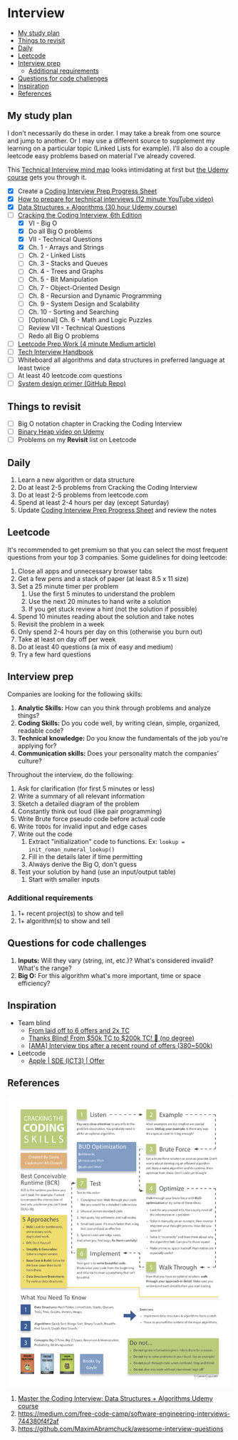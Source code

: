 # Interview

- [My study plan](#my-study-plan)
- [Things to revisit](#things-to-revisit)
- [Daily](#daily)
- [Leetcode](#leetcode)
- [Interview prep](#interview-prep)
  - [Additional requirements](#additional-requirements)
- [Questions for code challenges](#questions-for-code-challenges)
- [Inspiration](#inspiration)
- [References](#references)

## My study plan

I don't necessarily do these in order. I may take a break from one source and jump to another.
Or I may use a different source to supplement my learning on a particular topic 
(Linked Lists for example). I'll also do a couple leetcode easy problems based on material
I've already covered.

This [Technical Interview mind map](https://bit.ly/2lgDBmp) looks intimidating at first but
[the Udemy course](https://bit.ly/2PdJzmF) gets you through it.

- [x] Create a [Coding Interview Prep Progress Sheet](https://bit.ly/2L1efmY)
- [x] [How to prepare for technical interviews (12 minute YouTube video)](https://bit.ly/2ZmOJRd)
- [x] [Data Structures + Algorithms (30 hour Udemy course)](https://bit.ly/2PdJzmF)
- [ ] [Cracking the Coding Interview, 6th Edition](https://amzn.to/2Zp4h2Q)
    - [x] VI - Big O  
    - [x] Do all Big O problems 
    - [x] VII - Technical Questions
    - [x] Ch. 1 - Arrays and Strings
    - [ ] Ch. 2 - Linked Lists
    - [ ] Ch. 3 - Stacks and Queues
    - [ ] Ch. 4 - Trees and Graphs
    - [ ] Ch. 5 - Bit Manipulation
    - [ ] Ch. 7 - Object-Oriented Design
    - [ ] Ch. 8 - Recursion and Dynamic Programming
    - [ ] Ch. 9 - System Design and Scalability
    - [ ] Ch. 10 - Sorting and Searching
    - [ ] [Optional] Ch. 6 - Math and Logic Puzzles
    - [ ] Review VII - Technical Questions
    - [ ] Redo all Big O problems 
- [ ] [Leetcode Prep Work (4 minute Medium article)](https://bit.ly/2ZjAkBf)
- [ ] [Tech Interview Handbook](https://bit.ly/2jRp402)
- [ ] Whiteboard all algorithms and data structures in preferred language at least twice
- [ ] At least 40 leetcode.com questions
- [ ] [System design primer (GitHub Repo)](https://bit.ly/2m4X3Om)

## Things to revisit

- [ ] Big O notation chapter in Cracking the Coding Interview
- [ ] [Binary Heap video on Udemy](https://bit.ly/2ly9reI)
- [ ] Problems on my **Revisit** list on Leetcode

## Daily

1. Learn a new algorithm or data structure
1. Do at least 2-5 problems from Cracking the Coding Interview
1. Do at least 2-5 problems from leetcode.com
1. Spend at least 2-4 hours per day (except Saturday)
1. Update [Coding Interview Prep Progress Sheet](https://bit.ly/2L1efmY) and review the notes

## Leetcode

It's recommended to get premium so that you can select the most frequent 
questions from your top 3 companies. Some guidelines for doing leetcode:

1. Close all apps and unnecessary browser tabs
1. Get a few pens and a stack of paper (at least 8.5 x 11 size)
1. Set a 25 minute timer per problem
      1. Use the first 5 minutes to understand the problem
      1. Use the next 20 minutes to hand write a solution
      1. If you get stuck review a hint (not the solution if possible)
1. Spend 10 minutes reading about the solution and take notes
1. Revisit the problem in a week
1. Only spend 2-4 hours per day on this (otherwise you burn out)
1. Take at least on day off per week
1. Do at least 40 questions (a mix of easy and medium)
1. Try a few hard questions

## Interview prep

Companies are looking for the following skills:
1. **Analytic Skills:** How can you think through problems and analyze things?
1. **Coding Skills:** Do you code well, by writing clean, simple, organized, readable code?
1. **Technical knowledge:** Do you know the fundamentals of the job you're applying for?
1. **Communication skills:** Does your personality match the companies’ culture?

Throughout the interview, do the following:
1. Ask for clarification (for first 5 minutes or less)
1. Write a summary of all relevant information
1. Sketch a detailed diagram of the problem
1. Constantly think out loud (like pair programming)
1. Write Brute force pseudo code before actual code
1. Write `TODOs` for invalid input and edge cases
1. Write out the code
      1. Extract "initialization" code to functions. Ex: `lookup = init_roman_numeral_lookup()`
      1. Fill in the details later if time permitting
      1. Always derive the Big O, don't guess
1. Test your solution by hand (use an input/output table)
      1. Start with smaller inputs

### Additional requirements

1. 1+ recent project(s) to show and tell
1. 1+ algorithm(s) to show and tell

## Questions for code challenges

1. **Inputs:** Will they vary (string, int, etc.)? What's considered invalid? What's the range?
1. **Big O:** For this algorithm what's more important, time or space efficiency?

## Inspiration

- Team blind
    - [From laid off to 6 offers and 2x TC](https://bit.ly/2HsMQIp)
    - [Thanks Blind! From $50k TC to $200k TC! 🎉 (no degree)](https://bit.ly/30CLORy)
    - [[AMA] Interview tips after a recent round of offers (380~500k)](https://bit.ly/2Zw2Yzf)
- Leetcode
    - [Apple | SDE (ICT3) | Offer](https://bit.ly/2ztsuuj)
  
## References

![Cracking the coding skills chart](/images/cracking_the_coding_skills.png)

1. [Master the Coding Interview: Data Structures + Algorithms Udemy course](https://bit.ly/2PdJzmF)
1. https://medium.com/free-code-camp/software-engineering-interviews-744380f4f2af
1. https://github.com/MaximAbramchuck/awesome-interview-questions